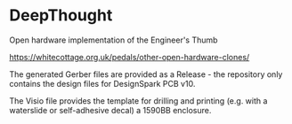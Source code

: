 # DeepThought
Open hardware implementation of the Engineer's Thumb

https://whitecottage.org.uk/pedals/other-open-hardware-clones/

The generated Gerber files are provided as a Release - the repository only contains the design files for DesignSpark PCB v10.

The Visio file provides the template for drilling and printing (e.g. with a waterslide or self-adhesive decal) a 1590BB enclosure.
